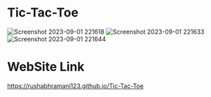# Tic-Tac-Toe
![Screenshot 2023-09-01 221618](https://github.com/RushabhRamani123/Tic-Tac-Toe/assets/129403338/93fa5064-15d8-4932-89bf-341c7eee93fb)
![Screenshot 2023-09-01 221633](https://github.com/RushabhRamani123/Tic-Tac-Toe/assets/129403338/92ebd593-ce7c-456f-ab94-7ab24f42da9e)
![Screenshot 2023-09-01 221644](https://github.com/RushabhRamani123/Tic-Tac-Toe/assets/129403338/baa84a6a-2912-4abe-be78-c3b66f16fa1f)
# WebSite Link 
 https://rushabhramani123.github.io/Tic-Tac-Toe



